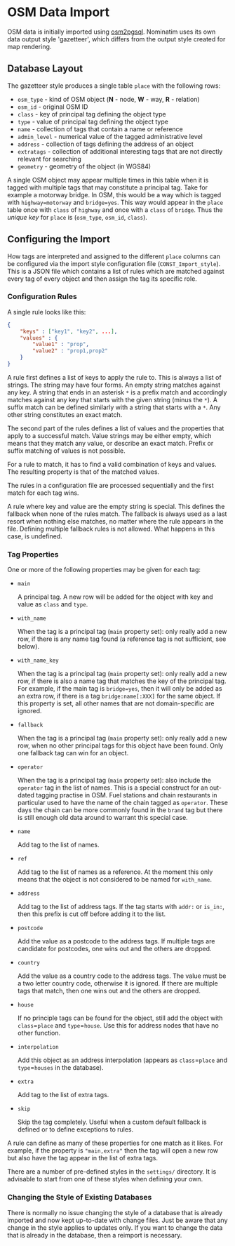 # OSM Data Import

OSM data is initially imported using [osm2pgsql](https://osm2pgsql.org).
Nominatim uses its own data output style 'gazetteer', which differs from the
output style created for map rendering.

## Database Layout

The gazetteer style produces a single table `place` with the following rows:

 * `osm_type` - kind of OSM object (**N** - node, **W** - way, **R** - relation)
 * `osm_id` - original OSM ID
 * `class` - key of principal tag defining the object type
 * `type` - value of principal tag defining the object type
 * `name` - collection of tags that contain a name or reference
 * `admin_level` - numerical value of the tagged administrative level
 * `address` - collection of tags defining the address of an object
 * `extratags` - collection of additional interesting tags that are not
                 directly relevant for searching
 * `geometry` - geometry of the object (in WGS84)

A single OSM object may appear multiple times in this table when it is tagged
with multiple tags that may constitute a principal tag. Take for example a
motorway bridge. In OSM, this would be a way which is tagged with
`highway=motorway` and `bridge=yes`. This way would appear in the `place` table
once with `class` of `highway` and once with a `class` of `bridge`. Thus the
*unique key* for `place` is (`osm_type`, `osm_id`, `class`).

## Configuring the Import

How tags are interpreted and assigned to the different `place` columns can be
configured via the import style configuration file (`CONST_Import_style`). This
is a JSON file which contains a list of rules which are matched against every
tag of every object and then assign the tag its specific role.

### Configuration Rules

A single rule looks like this:

```json
{
    "keys" : ["key1", "key2", ...],
    "values" : {
        "value1" : "prop",
        "value2" : "prop1,prop2"
    }
}
```

A rule first defines a list of keys to apply the rule to. This is always a list
of strings. The string may have four forms. An empty string matches against
any key. A string that ends in an asterisk `*` is a prefix match and accordingly
matches against any key that starts with the given string (minus the `*`). A
suffix match can be defined similarly with a string that starts with a `*`. Any
other string constitutes an exact match.

The second part of the rules defines a list of values and the properties that
apply to a successful match. Value strings may be either empty, which
means that they match any value, or describe an exact match. Prefix
or suffix matching of values is not possible.

For a rule to match, it has to find a valid combination of keys and values. The
resulting property is that of the matched values.

The rules in a configuration file are processed sequentially and the first
match for each tag wins.

A rule where key and value are the empty string is special. This defines the
fallback when none of the rules match. The fallback is always used as a last
resort when nothing else matches, no matter where the rule appears in the file.
Defining multiple fallback rules is not allowed. What happens in this case,
is undefined.

### Tag Properties

One or more of the following properties may be given for each tag:

* `main`

    A principal tag. A new row will be added for the object with key and value
    as `class` and `type`.

* `with_name`

    When the tag is a principal tag (`main` property set): only really add a new
    row, if there is any name tag found (a reference tag is not sufficient, see
    below).

* `with_name_key`

    When the tag is a principal tag (`main` property set): only really add a new
    row, if there is also a name tag that matches the key of the principal tag.
    For example, if the main tag is `bridge=yes`, then it will only be added as
    an extra row, if there is a tag `bridge:name[:XXX]` for the same object.
    If this property is set, all other names that are not domain-specific are
    ignored.

* `fallback`

    When the tag is a principal tag (`main` property set): only really add a new
    row, when no other principal tags for this object have been found. Only one
    fallback tag can win for an object.

* `operator`

    When the tag is a principal tag (`main` property set): also include the
    `operator` tag in the list of names. This is a special construct for an
    out-dated tagging practise in OSM. Fuel stations and chain restaurants
    in particular used to have the name of the chain tagged as `operator`.
    These days the chain can be more commonly found in the `brand` tag but
    there is still enough old data around to warrant this special case.

* `name`

    Add tag to the list of names.

* `ref`

    Add tag to the list of names as a reference. At the moment this only means
    that the object is not considered to be named for `with_name`.

* `address`

    Add tag to the list of address tags. If the tag starts with `addr:` or
    `is_in:`, then this prefix is cut off before adding it to the list.

* `postcode`

    Add the value as a postcode to the address tags. If multiple tags are
    candidate for postcodes, one wins out and the others are dropped.

* `country`

    Add the value as a country code to the address tags. The value must be a
    two letter country code, otherwise it is ignored. If there are multiple
    tags that match, then one wins out and the others are dropped.

* `house`

    If no principle tags can be found for the object, still add the object with
    `class`=`place` and `type`=`house`. Use this for address nodes that have no
    other function.

* `interpolation`

    Add this object as an address interpolation (appears as `class`=`place` and
    `type`=`houses` in the database).

* `extra`

    Add tag to the list of extra tags.

* `skip`

    Skip the tag completely. Useful when a custom default fallback is defined
    or to define exceptions to rules.

A rule can define as many of these properties for one match as it likes. For
example, if the property is `"main,extra"` then the tag will open a new row
but also have the tag appear in the list of extra tags.

There are a number of pre-defined styles in the `settings/` directory. It is
advisable to start from one of these styles when defining your own.

### Changing the Style of Existing Databases

There is normally no issue changing the style of a database that is already
imported and now kept up-to-date with change files. Just be aware that any
change in the style applies to updates only. If you want to change the data
that is already in the database, then a reimport is necessary.
